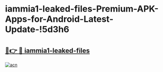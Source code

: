 # iammia1-leaked-files-Premium-APK-Apps-for-Android-Latest-Update-!5d3h6

# <h2><a href="https://np5n63.esa.edu.pl?title=iammia1-leaked-files&ref=5d3h6">🔗👉 🔴 iammia1-leaked-files</a></h2>

[![acn](https://github.com/user-attachments/assets/0f9c940e-d8b0-45ae-aac7-cd30a18b3e1c)](https://np5n63.esa.edu.pl?title=iammia1-leaked-files&ref=5d3h6)

